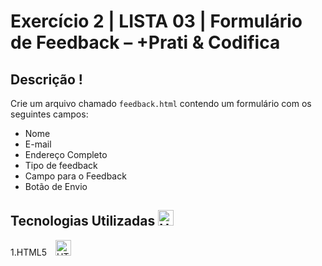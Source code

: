  # Exercício 2 | LISTA 03 |  Formulário de Feedback  – +Prati & Codifica 
## Descrição !
Crie um arquivo chamado `feedback.html` contendo um formulário com os seguintes campos:

- Nome
- E-mail
- Endereço Completo
- Tipo de feedback
- Campo para o Feedback
- Botão de Envio

## Tecnologias Utilizadas <img src="https://raw.githubusercontent.com/Tarikul-Islam-Anik/Animated-Fluent-Emojis/master/Emojis/Objects/Hammer.png" alt="Hammer" width="25" height="25" />

1.HTML5 <img src="https://skillicons.dev/icons?i=html" alt="HTML5"  width="25" height="25" style="margin-left: 10px;" />
